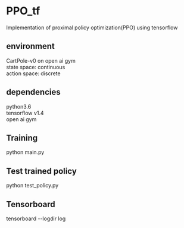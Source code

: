 # PPO_tf
Implementation of proximal policy optimization(PPO) using tensorflow  

## environment
CartPole-v0 on open ai gym  
state space: continuous  
action space: discrete  

## dependencies
python3.6\
tensorflow v1.4\
open ai gym

## Training
python main.py 

## Test trained policy
python test_policy.py

## Tensorboard
tensorboard --logdir log
